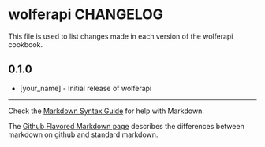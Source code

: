 wolferapi CHANGELOG
===================

This file is used to list changes made in each version of the wolferapi cookbook.

0.1.0
-----
- [your_name] - Initial release of wolferapi

- - -
Check the [Markdown Syntax Guide](http://daringfireball.net/projects/markdown/syntax) for help with Markdown.

The [Github Flavored Markdown page](http://github.github.com/github-flavored-markdown/) describes the differences between markdown on github and standard markdown.
